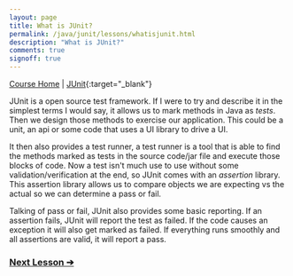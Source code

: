 ```yaml
---
layout: page
title: What is JUnit?
permalink: /java/junit/lessons/whatisjunit.html
description: "What is JUnit?"
comments: true
signoff: true
---
```

[Course Home](../../course) \| [JUnit](http://junit.org){:target="_blank"}

JUnit is a open source test framework. If I were to try and describe it in the simplest terms I would say, it allows us to mark methods in Java as *tests*. Then we design those methods to exercise our application. This could be a unit, an api or some code that uses a UI library to drive a UI.

It then also provides a test runner, a test runner is a tool that is able to find the methods marked as tests in the source code/jar file and execute those blocks of code. Now a test isn't much use to use without some validation/verification at the end, so JUnit comes with an *assertion* library. This assertion library allows us to compare objects we are expecting vs the actual so we can determine a pass or fail.

Talking of pass or fail, JUnit also provides some basic reporting. If an assertion fails, JUnit will report the test as failed. If the code causes an exception it will also get marked as failed. If everything runs smoothly and all assertions are valid, it will report a pass.

### [Next Lesson &#10132;](../lessons/settingupjunit)